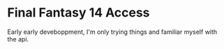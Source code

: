 # Final Fantasy 14 Access
Early early deveboppment, I'm only trying things and familiar myself with the api.